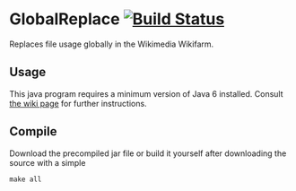 # GlobalReplace [![Build Status](https://travis-ci.org/Commonists/GlobalReplace.svg?branch=master)](https://travis-ci.org/Commonists/GlobalReplace)
Replaces file usage globally in the Wikimedia Wikifarm.

## Usage
This java program requires a minimum version of Java 6 installed. Consult [the wiki page](https://commons.wikimedia.org/wiki/Commons:GlobalReplace) for further instructions.

## Compile
Download the precompiled jar file or build it yourself after downloading the source with a simple

```make all```
